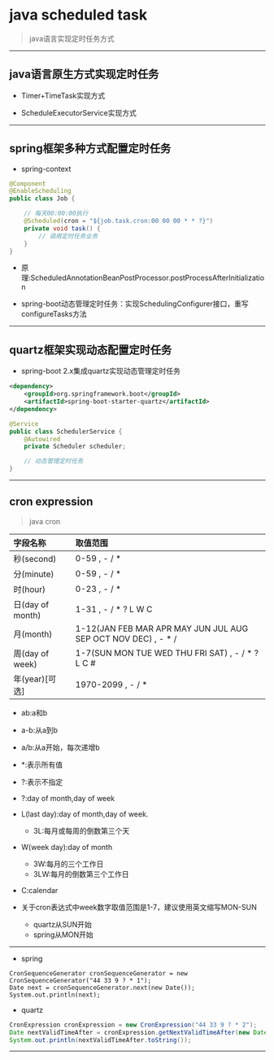
# java scheduled task
> java语言实现定时任务方式


---
## java语言原生方式实现定时任务

- Timer+TimeTask实现方式

- ScheduleExecutorService实现方式

---
## spring框架多种方式配置定时任务

- spring-context

```java
@Component
@EnableScheduling
public class Job {

    // 每天00:00:00执行
    @Scheduled(cron = "${job.task.cron:00 00 00 * * ?}")
    private void task() {
        // 调用定时任务业务
    }
}

```
- 原理:ScheduledAnnotationBeanPostProcessor.postProcessAfterInitialization


- spring-boot动态管理定时任务：实现SchedulingConfigurer接口，重写configureTasks方法


---
## quartz框架实现动态配置定时任务

- spring-boot 2.x集成quartz实现动态管理定时任务

```xml
<dependency>
    <groupId>org.springframework.boot</groupId>
    <artifactId>spring-boot-starter-quartz</artifactId>
</dependency>

```
```java
@Service
public class SchedulerService {
    @Autowired
    private Scheduler scheduler;

    // 动态管理定时任务
}

```

---
## cron expression
> java cron


| 字段名称 | 取值范围 |
| :- | :- |
| 秒(second) | 0-59 , - / * |
| 分(minute) | 0-59 , - / * |
| 时(hour) | 0-23 , - / * |
| 日(day of month) | 1-31 , - / * ? L W C |
| 月(month) | 1-12(JAN FEB MAR APR MAY JUN JUL AUG SEP OCT NOV DEC) , - * / |
| 周(day of week) | 1-7(SUN MON TUE WED THU FRI SAT) , - / * ? L C # |
| 年(year)[可选]| 1970-2099 , - / * |

- ab:a和b
- a-b:从a到b
- a/b:从a开始，每次递增b

- *:表示所有值
- ?:表示不指定

- ?:day of month,day of week

- L(last day):day of month,day of week.
    - 3L:每月或每周的倒数第三个天

- W(week day):day of month
    - 3W:每月的三个工作日
    - 3LW:每月的倒数第三个工作日

- C:calendar

- 关于cron表达式中week数字取值范围是1-7，建议使用英文缩写MON-SUN
    - quartz从SUN开始
    - spring从MON开始

---
- spring
```
CronSequenceGenerator cronSequenceGenerator = new CronSequenceGenerator("44 33 9 ? * 1");
Date next = cronSequenceGenerator.next(new Date());
System.out.println(next);
```
- quartz
```java
CronExpression cronExpression = new CronExpression("44 33 9 ? * 2");
Date nextValidTimeAfter = cronExpression.getNextValidTimeAfter(new Date());
System.out.println(nextValidTimeAfter.toString());

```

---
